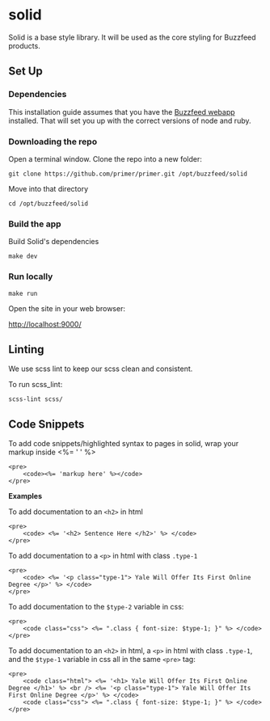 # solid

Solid is a base style library. It will be used as the core styling for Buzzfeed products.

## Set Up

### Dependencies

This installation guide assumes that you have the [Buzzfeed webapp](https://github.com/buzzfeed/buzzfeed) installed. That will set you up with the correct versions of node and ruby.

### Downloading the repo

Open a terminal window. Clone the repo into a new folder:

`git clone https://github.com/primer/primer.git /opt/buzzfeed/solid`

Move into that directory

`cd /opt/buzzfeed/solid`

### Build the app

Build Solid's dependencies

`make dev`

### Run locally

`make run`

Open the site in your web browser:

<http://localhost:9000/>

## Linting

We use scss lint to keep our scss clean and consistent.

To run scss_lint:

`scss-lint scss/`

## Code Snippets

To add code snippets/highlighted syntax to pages in solid, wrap your markup inside <%= ' ' %>
```
<pre>
    <code><%= 'markup here' %></code>
</pre>
```


**Examples**

To add documentation to an `<h2>` in html

```
<pre>
    <code> <%= '<h2> Sentence Here </h2>' %> </code>
</pre>
```


To add documentation to a `<p>` in html with class `.type-1`

```
<pre>
    <code> <%= '<p class="type-1"> Yale Will Offer Its First Online Degree </p>' %> </code>
</pre>
```


To add documentation to the `$type-2` variable in css:

```
<pre>
    <code class="css"> <%= ".class { font-size: $type-1; }" %> </code>
</pre>
```


To add documentation to an `<h2>` in html, a `<p>` in html with class `.type-1`, and the `$type-1` variable in css all in the same `<pre>` tag: 

```
<pre>
    <code class="html"> <%= '<h1> Yale Will Offer Its First Online Degree </h1>' %> <br /> <%= '<p class="type-1"> Yale Will Offer Its First Online Degree </p>' %> </code>
    <code class="css"> <%= ".class { font-size: $type-1; }" %> </code>
</pre>
```
